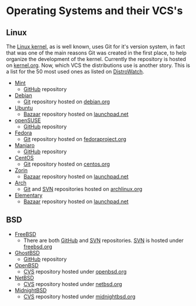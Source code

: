 # Operating Systems and their VCS's

## Linux
The [Linux kernel][kernel], as is well known, uses Git for it's version
system, in fact that was one of the main reasons Git was created in the first
place, to help organize the development of the kernel. Currently the
repository is hosted on [kernel.org][kernelgit]. Now, which VCS the
distributions use is another story. This is a list for the 50 most used ones as listed on [DistroWatch][distrowatch].

*   [Mint][mint]
    *   [GitHub][mintgit] repository
*   [Debian][debian]
    *   [Git][debiangit] repository hosted on [debian.org][debian]
*   [Ubuntu][ubuntu]
    *   [Bazaar][ubuntubazaar] repository hosted on [launchpad.net][launchpad]
*   [openSUSE][opensuse]
    *   [GitHub][opensusegit] repository
*   [Fedora][fedora]
    *   [Git][fedoragit] repository hosted on [fedoraproject.org][fedora]
*   [Manjaro][manjaro]
    *   [GitHub][manjarogit] repository
*   [CentOS][centos]
    *   [Git][centosgit] repository hosted on [centos.org][centos]
*   [Zorin][zorin]
    *   [Bazaar][zorinbazaar] repository hosted on [launchpad.net][launchpad]
*   [Arch][arch]
    *   [Git][archgit] and [SVN][archsvn] repositories hosted on
        [archlinux.org][arch]
*   [Elementary][elementary]
    *   [Bazaar][elementarybazaar] repository hosted on
        [launchpad.net][launchpad]

## BSD
*   [FreeBSD][freebsd]
    *   There are both [GitHub][freebsdgit] and [SVN][freebsdsvn]
        repositories. [SVN][freebsdsvn] is hosted under [freebsd.org][freebsd]
*   [GhostBSD][ghostbsd]
    *   [GitHub][ghostbsdgit] repository
*   [OpenBSD][openbsd]
    *   [CVS][openbsdcvs] repository hosted under [openbsd.org][openbsd]
*   [NetBSD][netbsd]
    *   [CVS][netbsdcvs] repository hosted under [netbsd.org][netbsd]
*   [MidnightBSD][midnightbsd]
    *   [CVS][midnightbsdcvs] repository hosted under
        [midnightbsd.org][midnightbsd]


[distrowatch]: https://distrowatch.com/dwres.php?resource=popularity

[kernel]: https://www.kernel.org/
[kernelgit]: https://git.kernel.org/cgit/

[mint]: https://www.linuxmint.com/
[mintgit]: https://github.com/linuxmint
[debian]: https://www.debian.org/
[debiangit]: https://anonscm.debian.org/cgit/qa/debsources.git
[ubuntu]: https://www.ubuntu.com/
[ubuntubazaar]: https://launchpad.net/ubuntu
[opensuse]: https://www.opensuse.org/
[opensusegit]: https://github.com/openSUSE
[fedora]: https://getfedora.org/
[fedoragit]: http://pkgs.fedoraproject.org/cgit/rpms/
[manjaro]: https://manjaro.org/
[manjarogit]: https://github.com/manjaro
[centos]: https://www.centos.org/
[centosgit]: https://git.centos.org/project/rpms
[zorin]: http://zorinos.com/
[zorinbazaar]: https://launchpad.net/~zorin-os
[launchpad]: https://launchpad.net/
[arch]: https://www.archlinux.org/
[archgit]: https://git.archlinux.org/
[archsvn]: https://www.archlinux.org/svn/
[elementary]: https://elementary.io/
[elementarybazaar]: https://launchpad.net/elementary

[freebsd]: https://www.freebsd.org/
[freebsdgit]: https://github.com/freebsd
[freebsdsvn]: https://svnweb.freebsd.org/
[ghostbsd]: http://www.ghostbsd.org/
[ghostbsdgit]: https://github.com/GhostBSD
[openbsd]: http://www.openbsd.org/
[openbsdcvs]: http://cvsweb.openbsd.org/cgi-bin/cvsweb/
[netbsd]: http://www.netbsd.org/
[netbsdcvs]: http://cvsweb.netbsd.org/bsdweb.cgi/
[midnightbsd]: http://www.midnightbsd.org/
[midnightbsdcvs]: http://www.midnightbsd.org/cgi-bin/viewvc.cgi/
